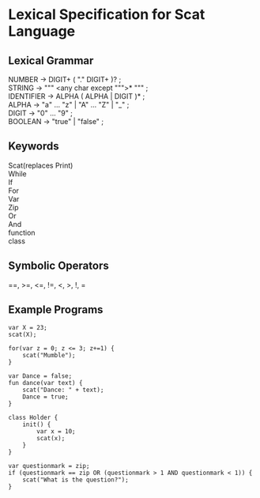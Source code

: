 # Lexical Specification for Scat Language


## Lexical Grammar
NUMBER         → DIGIT+ ( "." DIGIT+ )? ;  
STRING         → "\"" <any char except "\"">* "\"" ;  
IDENTIFIER     → ALPHA ( ALPHA | DIGIT )* ;  
ALPHA          → "a" ... "z" | "A" ... "Z" | "_" ;  
DIGIT          → "0" ... "9" ;  
BOOLEAN        → "true" | "false" ;  

## Keywords
Scat(replaces Print)  
While  
If  
For  
Var  
Zip  
Or  
And  
function  
class   

## Symbolic Operators
==, >=, <=, !=, <, >, !, =  

## Example Programs
```
var X = 23;  
scat(X);  
```
```
for(var z = 0; z <= 3; z+=1) {  
    scat("Mumble");  
}  
```
```
var Dance = false;
fun dance(var text) {  
    scat("Dance: " + text);  
    Dance = true;  
}  
```
```
class Holder {  
    init() {  
        var x = 10;  
        scat(x);  
    }  
}  
```
```
var questionmark = zip;  
if (questionmark == zip OR (questionmark > 1 AND questionmark < 1)) {  
    scat("What is the question?");  
}  
```
